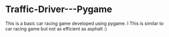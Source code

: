 # Traffic-Driver---Pygame
This is a basic car racing game developed using pygame. I
This is similar to car racing game but not as efficient as asphalt :)

